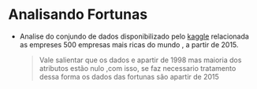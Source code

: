 # Analisando Fortunas

* Analise do conjundo de dados disponibilizado pelo [kaggle](http:\\www.kaggle.com) relacionada as empreses 500 empresas mais ricas do mundo , a partir de 2015.
  > Vale salientar que os dados e apartir de 1998 mas maioria dos atributos estão nulo ,com isso, se faz necessario tratamento dessa forma os dados das fortunas são apartir de 2015
